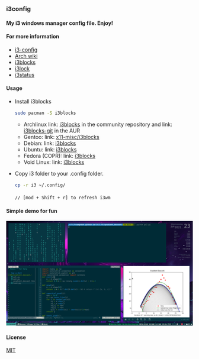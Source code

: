 ### i3config
#### My i3 windows manager config file. Enjoy!
#### For more information
- [i3-config](https://i3wm.org/docs/userguide.html)
- [Arch wiki](https://wiki.archlinux.org/index.php/i3)
- [i3blocks](https://github.com/vivien/i3blocks/)
- [i3lock](https://i3wm.org/i3lock/)
- [i3status](https://i3wm.org/docs/i3status.html)
#### Usage
- Install i3blocks
    ``` bash
    sudo pacman -S i3blocks
    ```
    * Archlinux link: [i3blocks](https://www.archlinux.org/packages/community/x86_64/i3blocks) in the community repository and link: [i3blocks-git](https://aur.archlinux.org/packages/i3blocks-git) in the AUR
    * Gentoo: link: [x11-misc/i3blocks](https://packages.gentoo.org/packages/x11-misc/i3blocks)
    * Debian: link: [i3blocks](https://packages.debian.org/i3blocks)
    * Ubuntu: link: [i3blocks](http://packages.ubuntu.com/i3blocks)
    * Fedora (COPR): link: [i3blocks](https://copr.fedorainfracloud.org/coprs/wyvie/i3blocks)
    * Void Linux: link: [i3blocks](https://github.com/void-linux/void-packages/tree/master/srcpkgs/i3blocks)

- Copy i3 folder to your .config folder. 

    ```bash
    cp -r i3 ~/.config/

    // [mod + Shift + r] to refresh i3wm 
    ```
#### Simple demo for fun
 ![demo](/demo/demo.png)

#### License
[MIT](https://choosealicense.com/licenses/mit/)

